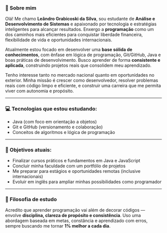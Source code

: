### 👋 Sobre mim

Olá! Me chamo **Leândro Grabicoski da Silva**, sou estudante de **Análise e Desenvolvimento de Sistemas** e apaixonado por tecnologia e estratégias inteligentes para alcançar resultados. Enxergo a **programação** como um dos caminhos mais eficientes para conquistar liberdade financeira, flexibilidade de vida e oportunidades internacionais.

Atualmente estou focado em desenvolver uma **base sólida de conhecimentos**, com ênfase em lógica de programação, Git/GitHub, Java e boas práticas de desenvolvimento. Busco aprender de forma **consistente e aplicada**, construindo projetos reais que consolidem meu aprendizado.

Tenho interesse tanto no mercado nacional quanto em oportunidades no exterior. Minha missão é crescer como desenvolvedor, resolver problemas reais com código limpo e eficiente, e construir uma carreira que me permita viver com autonomia e propósito.

---

### 💻 Tecnologias que estou estudando:

* Java (com foco em orientação a objetos)
* Git e GitHub (versionamento e colaboração)
* Conceitos de algoritmos e lógica de programação

---

### 📌 Objetivos atuais:

* Finalizar cursos práticos e fundamentos em Java e JavaScript
* Concluir minha faculdade com um portfólio de projetos
* Me preparar para estágios e oportunidades remotas (inclusive internacionais)
* Evoluir em inglês para ampliar minhas possibilidades como programador

---

### 🧠 Filosofia de estudo

Acredito que aprender programação vai além de decorar códigos — envolve **disciplina, clareza de propósito e consistência**. Uso uma abordagem baseada em metas, constância e aprendizado com erros, sempre buscando me tornar **1% melhor a cada dia**.
